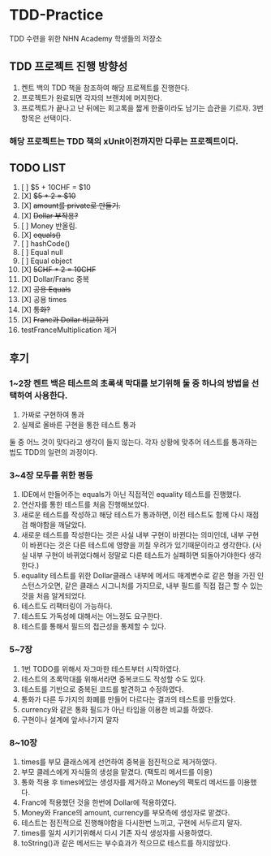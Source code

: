 # TDD-Practice
TDD 수련을 위한 NHN Academy 학생들의 저장소

## TDD 프로젝트 진행 방향성
1. 켄트 백의 TDD 책을 참조하여 해당 프로젝트를 진행한다.
2. 프로젝트가 완료되면 각자의 브랜치에 머지한다.
3. 프로젝트가 끝나고 난 뒤에는 회고록을 짧게 한줄이라도 남기는 습관을 기르자. 3번 항목은 선택이다.

### 해당 프로젝트는 TDD 책의 xUnit이전까지만 다루는 프로젝트이다.

## TODO LIST

1. [ ] $5 + 10CHF = $10
2. [X] ~~$5 * 2 = $10~~
3. [X] ~~amount를 private로 만들기.~~
4. [X] ~~Dollar 부작용?~~
5. [ ] Money 반올림.
6. [X] ~~equals()~~
7. [ ] hashCode()
8. [ ] Equal null
9. [ ] Equal object
10. [X] ~~5CHF * 2 = 10CHF~~
11. [X] Dollar/Franc 중복
12. [X] ~~공용 Equals~~
13. [X] 공용 times
14. [X] ~~통화?~~
15. [X] ~~Franc과 Dollar 비교하기~~
16. testFranceMultiplication 제거

## 후기
### 1~2장 켄트 백은 테스트의 초록색 막대를 보기위해 둘 중 하나의 방법을 선택하여 사용한다.
1. 가짜로 구현하여 통과
2. 실제로 올바른 구현을 통한 테스트 통과

둘 중 어느 것이 맞다라고 생각이 들지 않는다.
각자 상황에 맞추어 테스트를 통과하는 법도 TDD의 일련의 과정이다.

### 3~4장 모두를 위한 평등
1. IDE에서 만들어주는 equals가 아닌 직접적인 equality 테스트를 진행했다.
2. 연산자를 통한 테스트를 처음 진행해보았다.
3. 새로운 테스트를 작성하고 해당 테스트가 통과하면, 이전 테스트도 함께 다시 재점검 해야함을 깨달았다.
4. 새로운 테스트를 작성한다는 것은 사실 내부 구현이 바뀐다는 의미인데, 내부 구현이 바뀐다는 것은 다른 테스트에 영향을 끼칠 우려가 있기때문이라고 생각한다.
   (사실 내부 구현이 바뀌었다해서 정말로 다른 테스트가 실패하면 되돌아가야한다 생각한다.)
5. equality 테스트를 위한 Dollar클래스 내부에 메서드 매계변수로 같은 형을 가진 인스턴스가오면, 같은 클래스 시그니처를 가지므로, 내부 필드를 직접 접근 할 수 있는 것을 처음 알게되었다.
6. 테스트도 리팩터링이 가능하다.
7. 테스트도 가독성에 대해서는 어느정도 요구한다.
8. 테스트를 통해서 필드의 접근성을 통제할 수 있다.

### 5~7장 
1. 1번 TODO를 위해서 자그마한 테스트부터 시작하였다.
2. 테스트의 초록막대를 위해서라면 중복코드도 작성할 수도 있다.
3. 테스트를 기반으로 중복된 코드를 발견하고 수정하였다.
4. 통화가 다른 두가지의 화폐를 만들어 다르다는 결과의 테스트를 만들었다.
5. currency와 같은 통화 필드가 아닌 타입을 이용한 비교를 하였다.
6. 구현이나 설계에 앞서나가지 말자


### 8~10장
1. times를 부모 클래스에게 선언하여 중복을 점진적으로 제거하였다.
2. 부모 클레스에게 자식들의 생성을 맡겼다. (팩토리 메서드를 이용)
3. 통화 적용 후 times에있는 생성자를 제거하고 Money의 팩토리 메서드를 이용했다.
4. Franc에 적용했던 것을 한번에 Dollar에 적용하였다.
5. Money와 France의 amount, currency를 부모측에 생성자로 맡겼다.
6. 테스트는 점진적으로 진행해야함을 다시한번 느끼고, 구현에 서두르지 말자.
7. times를 일치 시키기위해서 다시 기존 자식 생성자를 사용하였다.
8. toString()과 같은 메서드는 부수효과가 적으므로 테스트를 하지않았다.
